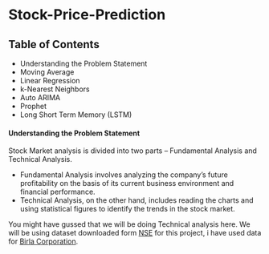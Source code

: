 # Stock-Price-Prediction
<h2>Table of Contents</h2>
<ul>
<li>Understanding the Problem Statement</li>
<li>Moving Average</li>
<li>Linear Regression</li>
<li>k-Nearest Neighbors</li>
<li>Auto ARIMA</li>
<li>Prophet</li>
<li>Long Short Term Memory (LSTM)</li>
</ul>

<h4>Understanding the Problem Statement</h4>
  
<p>
  Stock Market analysis is divided into two parts – Fundamental Analysis and Technical Analysis.
<ul>
<li>Fundamental Analysis involves analyzing the company’s future profitability on the basis of its current business environment and financial performance.</li>
<li>Technical Analysis, on the other hand, includes reading the charts and using statistical figures to identify the trends in the stock market.</li>
</ul>

You might have gussed that we will be doing Technical analysis here. We will be using dataset downloaded form <a href="https://www.nseindia.com/">NSE</a> for this project, i have used data for <a href="https://www.nseindia.com/get-quotes/equity?symbol=BIRLACORPN">Birla Corporation</a>.
</p>
